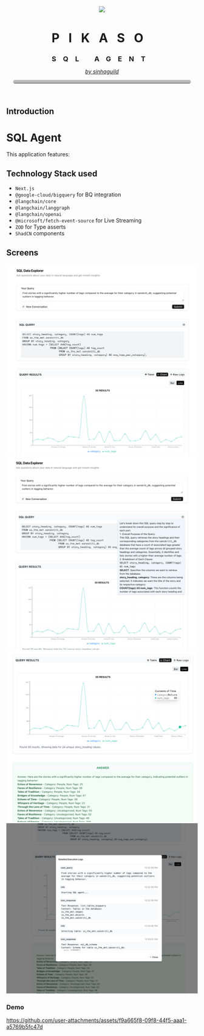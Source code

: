 <div style="padding:18px">
<p align="center">
    <img src="https://i.imgur.com/5sGXVWv.png" height="250">
    <h1 align="center" style="letter-spacing:24px;font-size:32px;">PIKASO</h1>
    <h1 align="center" style="letter-spacing:18px;font-size:18px;">SQL AGENT</h1>
</p>
  <a href="https://github.com/sinhaGuild">
    <p align="center" style="font-weight:normal;text-underline-offset:8px;font-style:italic;">by sinhaguild</p>
  </a>
    <hr style="border-top:8px solid #bbb;border-radius:5px;" />
</div>

## Introduction

# SQL Agent
This application features:


## Technology Stack used
- `Next.js`
- `@google-cloud/bigquery` for BQ integration
- `@langchain/core`
- `@langchain/langgraph`
- `@langchain/openai`
- `@microsoft/fetch-event-source` for Live Streaming
- `ZOD` for Type asserts
- `ShadCN` components

## Screens

![img_1_2025-03](imgs/fb06183273174cc460653eaddeee7b2ead4633c16884fded16685653e65c64bb.png)  
![img_2_2025-03](imgs/9d773361365536c12793411d7c1f87b5fb2e455ece2ee1650edb399d2e160072.png)  
![img_3_2025-03](imgs/88d55cff31da57163b70f537303cf0711ef10c96c5b25256a047cc4487dc3633.png)  
![img_4_2025-03](imgs/10788eed4fc6e9154b1a9e5e61450138fe8a7ec6ce6fdf661e3e85fd58f0b3c9.png)  


### Demo

https://github.com/user-attachments/assets/f9a665f8-09f8-44f5-aaa1-a5769b5fc47d


